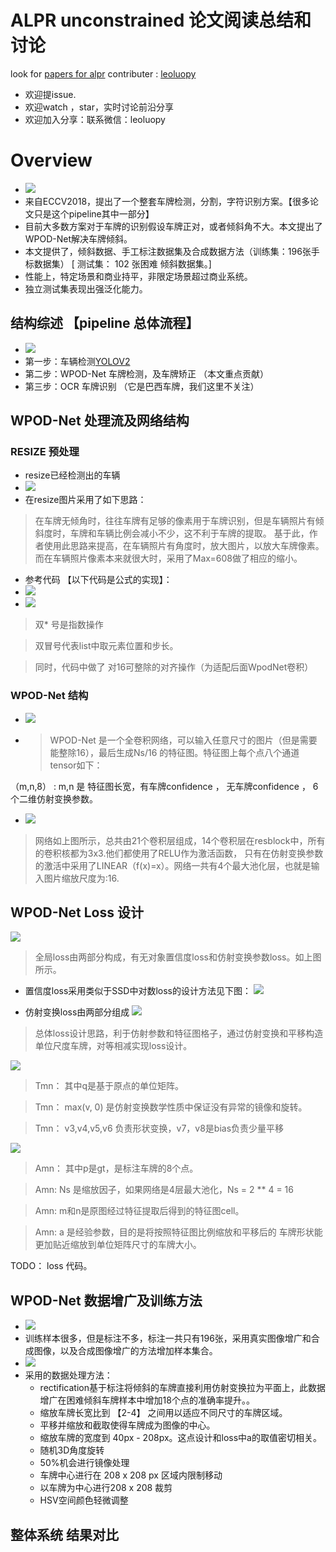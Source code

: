 
# ALPR unconstrained 论文阅读总结和讨论

look for [papers for alpr](./alpr.pdf)
contributer : [leoluopy](https://github.com/leoluopy)

+ 欢迎提issue.
+ 欢迎watch ，star，实时讨论前沿分享
+ 欢迎加入分享：联系微信：leoluopy

# Overview
+ ![](./overview_eg.png)
+ 来自ECCV2018，提出了一个整套车牌检测，分割，字符识别方案。【很多论文只是这个pipeline其中一部分】
+ 目前大多数方案对于车牌的识别假设车牌正对，或者倾斜角不大。本文提出了WPOD-Net解决车牌倾斜。
+ 本文提供了，倾斜数据、手工标注数据集及合成数据方法（训练集：196张手标数据集） [ 测试集： 102 张困难 倾斜数据集。]
+ 性能上，特定场景和商业持平，非限定场景超过商业系统。
+ 独立测试集表现出强泛化能力。



## 结构综述 【pipeline 总体流程】
+ ![](./full_pipeline.png)
+ 第一步：车辆检测[YOLOV2](../yolo/yolo2/yolo2_discussing.md)
+ 第二步：WPOD-Net 车牌检测，及车牌矫正 （本文重点贡献）
+ 第三步：OCR 车牌识别 （它是巴西车牌，我们这里不关注）


## WPOD-Net 处理流及网络结构
### RESIZE 预处理
+ resize已经检测出的车辆
+ ![](./resize.png)
+ 在resize图片采用了如下思路：
> 在车牌无倾角时，往往车牌有足够的像素用于车牌识别，但是车辆照片有倾斜度时，车牌和车辆比例会减小不少，这不利于车牌的提取。
基于此，作者使用此思路来提高，在车辆照片有角度时，放大图片，以放大车牌像素。而在车辆照片像素本来就很大时，采用了Max=608做了相应的缩小。
+ 参考代码 【以下代码是公式的实现】：
+ ![](./code_resize1.png)
+ ![](./code_resize2.png)
> 双* 号是指数操作

> 双冒号代表list中取元素位置和步长。

> 同时，代码中做了 对16可整除的对齐操作（为适配后面WpodNet卷积）

### WPOD-Net 结构
+ ![](./wpodnet_process.png)
+ > WPOD-Net 是一个全卷积网络，可以输入任意尺寸的图片（但是需要能整除16），最后生成Ns/16 的特征图。特征图上每个点八个通道tensor如下：

（m,n,8） : m,n 是 特征图长宽，有车牌confidence ， 无车牌confidence ， 6个二维仿射变换参数。
+ ![](./arch_wpodnet.png)
> 网络如上图所示，总共由21个卷积层组成，14个卷积层在resblock中，所有的卷积核都为3x3.他们都使用了RELU作为激活函数，
只有在仿射变换参数的激活中采用了LINEAR（f(x)=x）。网络一共有4个最大池化层，也就是输入图片缩放尺度为:16.

## WPOD-Net Loss 设计
![](./whole_loss.png)
> 全局loss由两部分构成，有无对象置信度loss和仿射变换参数loss。如上图所示。
+ 置信度loss采用类似于SSD中对数loss的设计方法见下图：
![](./probe_loss.png)

+ 仿射变换loss由两部分组成
![](./affine_loss.png)

> 总体loss设计思路，利于仿射参数和特征图格子，通过仿射变换和平移构造单位尺度车牌，对等相减实现loss设计。

![](./affine_T.png)

> Tmn： 其中q是基于原点的单位矩阵。

> Tmn： max(v, 0) 是仿射变换数学性质中保证没有异常的镜像和旋转。

> Tmn： v3,v4,v5,v6 负责形状变换，v7，v8是bias负责少量平移

![](./affine_A.png)

> Amn： 其中p是gt，是标注车牌的8个点。

> Amn: Ns 是缩放因子，如果网络是4层最大池化，Ns = 2 ** 4 = 16

> Amn: m和n是原图经过特征提取后得到的特征图cell。

> Amn: a 是经验参数，目的是将按照特征图比例缩放和平移后的 车牌形状能更加贴近缩放到单位矩阵尺寸的车牌大小。

TODO： loss 代码。

## WPOD-Net 数据增广及训练方法
+ ![](./train_eg1.png)
+ 训练样本很多，但是标注不多，标注一共只有196张，采用真实图像增广和合成图像，以及合成图像增广的方法增加样本集合。
+ ![](./train_eg2.png)
+ 采用的数据处理方法：
    + rectification基于标注将倾斜的车牌直接利用仿射变换拉为平面上，此数据增广在困难倾斜车牌样本中增加18个点的准确率提升。。
    + 缩放车牌长宽比到 【2-4】 之间用以适应不同尺寸的车牌区域。
    + 平移并缩放和截取使得车牌成为图像的中心。
    + 缩放车牌的宽度到 40px - 208px。这点设计和loss中a的取值密切相关。
    + 随机3D角度旋转
    + 50%机会进行镜像处理
    + 车牌中心进行在 208 x 208 px 区域内限制移动
    + 以车牌为中心进行208 x 208 裁剪
    + HSV空间颜色轻微调整


## 整体系统 结果对比

